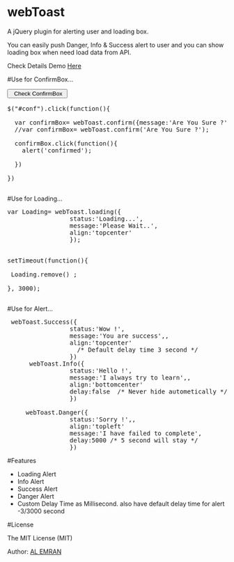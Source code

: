 # webToast
<p>A jQuery plugin for alerting user and loading box.</p>
<p> You can easily push  Danger, Info & Success alert to user  and you can show loading box when need load data from API.</p>
<p>Check Details Demo <a target="_blank" href="https://alemran.me/demo/webToast">Here</a></p>

<div class="highlight highlight-text-html-basic">


#Use for ConfirmBox...
<pre>
<button id="conf">  Check ConfirmBox </button>

$("#conf").click(function(){

  var confirmBox= webToast.confirm({message:'Are You Sure ?',align:'topcenter'});
  //var confirmBox= webToast.confirm('Are You Sure ?');

  confirmBox.click(function(){
    alert('confirmed');
 
  }) 

})

</pre>


#Use for Loading...
<pre>
var Loading= webToast.loading({
                 status:'Loading...',
                 message:'Please Wait..',
				 align:'topcenter'
                 });
   

setTimeout(function(){ 
  
 Loading.remove() ;
 
}, 3000);

</pre>

#Use for Alert...
<pre>
 webToast.Success({
                 status:'Wow !',
                 message:'You are success',,
				 align:'topcenter'
                   /* Default delay time 3 second */
                 })
      webToast.Info({
                 status:'Hello !',
                 message:'I always try to learn',,
				 align:'bottomcenter'
                 delay:false  /* Never hide autometically */
                 })
                 
     webToast.Danger({
                 status:'Sorry !',,
				 align:'topleft'
                 message:'I have failed to complete',
                 delay:5000 /* 5 second will stay */
                 })
</pre>

#Features
<ul> 
<li> Loading Alert</li>
<li> Info Alert</li>
<li> Success Alert</li>
<li> Danger Alert</li>
<li> Custom Delay Time as Millisecond. also have default delay time for alert -3/3000 second </li>

</ul>

#License
<p>The MIT License (MIT)</p>

<p>Author: <a href="https://alemran.me">AL EMRAN</a></p>
